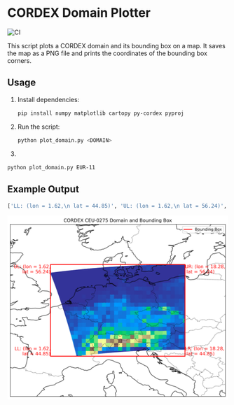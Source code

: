 # CORDEX Domain Plotter

![CI](https://github.com/bijanf/cordex-domain-plotter/actions/workflows/lint.yml/badge.svg)

This script plots a CORDEX domain and its bounding box on a map. It saves the map as a  PNG file and prints the coordinates of the bounding box corners.

## Usage

1. Install dependencies:
   ```bash
   pip install numpy matplotlib cartopy py-cordex pyproj
   ```
2. Run the script:
    ```bash 
    python plot_domain.py <DOMAIN>
    ```
3. 
```bash 
python plot_domain.py EUR-11

```
## Example Output

```bash 
['LL: (lon = 1.62,\n lat = 44.85)', 'UL: (lon = 1.62,\n lat = 56.24)', 'UR: (lon = 18.28,\n lat = 56.24)', 'LR: (lon = 18.28,\n lat = 44.85)']
```

![output](CEU-0275_domain_map.png)

